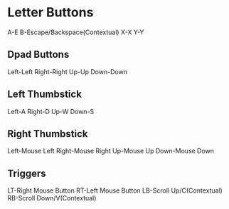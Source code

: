 # Letter Buttons
A-E
B-Escape/Backspace(Contextual)
X-X
Y-Y
## Dpad Buttons
Left-Left
Right-Right
Up-Up
Down-Down
## Left Thumbstick
Left-A
Right-D
Up-W
Down-S
## Right Thumbstick
Left-Mouse Left
Right-Mouse Right
Up-Mouse Up
Down-Mouse Down
## Triggers
LT-Right Mouse Button
RT-Left Mouse Button
LB-Scroll Up/C(Contextual)
RB-Scroll Down/V(Contextual)
